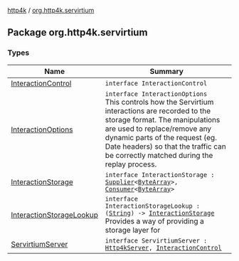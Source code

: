 [http4k](../index.md) / [org.http4k.servirtium](./index.md)

## Package org.http4k.servirtium

### Types

| Name | Summary |
|---|---|
| [InteractionControl](-interaction-control/index.md) | `interface InteractionControl` |
| [InteractionOptions](-interaction-options/index.md) | `interface InteractionOptions`<br>This controls how the Servirtium interactions are recorded to the storage format. The manipulations are used to replace/remove any dynamic parts of the request (eg. Date headers) so that the traffic can be correctly matched during the replay process. |
| [InteractionStorage](-interaction-storage.md) | `interface InteractionStorage : `[`Supplier`](https://docs.oracle.com/javase/9/docs/api/java/util/function/Supplier.html)`<`[`ByteArray`](https://kotlinlang.org/api/latest/jvm/stdlib/kotlin/-byte-array/index.html)`>, `[`Consumer`](https://docs.oracle.com/javase/9/docs/api/java/util/function/Consumer.html)`<`[`ByteArray`](https://kotlinlang.org/api/latest/jvm/stdlib/kotlin/-byte-array/index.html)`>` |
| [InteractionStorageLookup](-interaction-storage-lookup/index.md) | `interface InteractionStorageLookup : (`[`String`](https://kotlinlang.org/api/latest/jvm/stdlib/kotlin/-string/index.html)`) -> `[`InteractionStorage`](-interaction-storage.md)<br>Provides a way of providing a storage layer for |
| [ServirtiumServer](-servirtium-server/index.md) | `interface ServirtiumServer : `[`Http4kServer`](../org.http4k.server/-http4k-server/index.md)`, `[`InteractionControl`](-interaction-control/index.md) |
